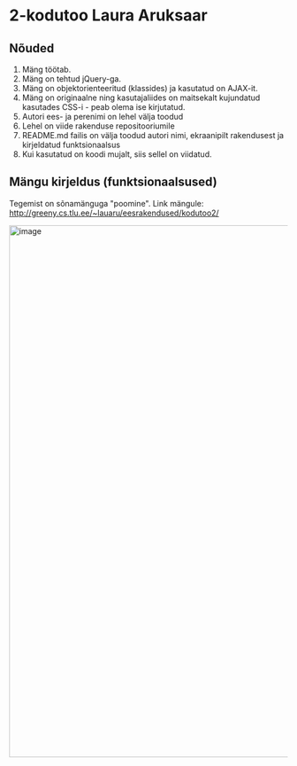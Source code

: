 # 2-kodutoo Laura Aruksaar
## Nõuded
1. Mäng töötab.
2. Mäng on tehtud jQuery-ga.
3. Mäng on objektorienteeritud (klassides) ja kasutatud on AJAX-it.
4. Mäng on originaalne ning kasutajaliides on maitsekalt kujundatud kasutades CSS-i - peab olema ise kirjutatud.
5. Autori ees- ja perenimi on lehel välja toodud
6. Lehel on viide rakenduse repositooriumile
7. README.md failis on välja toodud autori nimi, ekraanipilt rakendusest ja kirjeldatud funktsionaalsus
8. Kui kasutatud on koodi mujalt, siis sellel on viidatud.

## Mängu kirjeldus (funktsionaalsused)
Tegemist on sõnamänguga "poomine". 
Link mängule: http://greeny.cs.tlu.ee/~lauaru/eesrakendused/kodutoo2/ 

<img width="960" alt="image" src="https://user-images.githubusercontent.com/90316827/168700695-95c25c93-b379-4058-8574-e4211bae131f.png">
